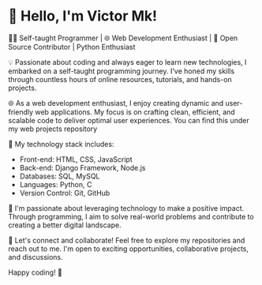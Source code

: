 
# 👋 Hello, I'm Victor Mk!

👨‍💻 Self-taught Programmer | 🌐 Web Development Enthusiast | 🚀 Open Source Contributor | Python Enthusiast

💡 Passionate about coding and always eager to learn new technologies, I embarked on a self-taught programming journey. I've honed my skills through countless hours of online resources, tutorials, and hands-on projects.

🌐 As a web development enthusiast, I enjoy creating dynamic and user-friendly web applications. My focus is on crafting clean, efficient, and scalable code to deliver optimal user experiences. You can find this under my web projects repository

🔧 My technology stack includes:
   - Front-end: HTML, CSS, JavaScript
   - Back-end: Django Framework, Node.js
   - Databases: SQL, MySQL
   - Languages: Python, C
   - Version Control: Git, GitHub

🚀 I'm passionate about leveraging technology to make a positive impact. Through programming, I aim to solve real-world problems and contribute to creating a better digital landscape.

🌟 Let's connect and collaborate! Feel free to explore my repositories and reach out to me. I'm open to exciting opportunities, collaborative projects, and discussions.

Happy coding! 🚀






